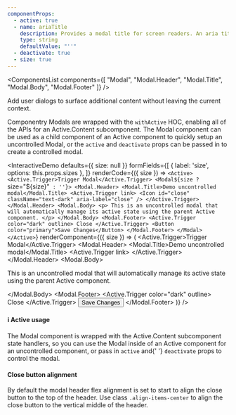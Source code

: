 ```yaml
---
componentProps:
  - active: true
  - name: ariaTitle
    description: Provides a modal title for screen readers. An aria title should be provided for modals without headers or modals that use visual cues to create context.
    type: string
    defaultValue: "''"
  - deactivate: true
  - size: true
---
```


<ComponentsList
  components={[
    "Modal",
    "Modal.Header",
    "Modal.Title",
    "Modal.Body",
    "Modal.Footer"
  ]}
/>

Add user dialogs to surface additional content without leaving the current
context.

Componentry Modals are wrapped with the `withActive` HOC, enabling all of the
APIs for an Active.Content subcomponent. The Modal component can be used as a
child component of an Active component to quickly setup an uncontrolled Modal,
or the `active` and `deactivate` props can be passed in to create a controlled
modal.

<InteractiveDemo
  defaults={{ size: null }}
  formFields={[
    { label: 'size', options: this.props.sizes },
  ]}
  renderCode={({ size }) => `<Active>
  <Active.Trigger>Trigger Modal</Active.Trigger>
  <Modal${size ? ` size="${size}"` : ''}>
    <Modal.Header>
      <Modal.Title>Demo uncontrolled modal</Modal.Title>
      <Active.Trigger link>
        <Icon id="close" className="text-dark" aria-label="close" />
      </Active.Trigger>
    </Modal.Header>
    <Modal.Body>
      <p>
        This is an uncontrolled modal that will automatically manage its active
        state using the parent Active component.
      </p>
    </Modal.Body>
    <Modal.Footer>
      <Active.Trigger color="dark" outline>
        Close
      </Active.Trigger>
      <Button color="primary">Save Changes</Button>
    </Modal.Footer>
  </Modal>
</Active>`}
  renderComponent={({ size }) => (
    <Active>
      <Active.Trigger>Trigger Modal</Active.Trigger>
      <Modal size={size}>
        <Modal.Header>
          <Modal.Title>Demo uncontrolled modal</Modal.Title>
          <Active.Trigger link>
            <Icon id="close" className="text-dark" aria-label="close" />
          </Active.Trigger>
        </Modal.Header>
        <Modal.Body>
          <p>
            This is an uncontrolled modal that will automatically manage its active
            state using the parent Active component.
          </p>
        </Modal.Body>
        <Modal.Footer>
          <Active.Trigger color="dark" outline>
            Close
          </Active.Trigger>
          <Button color="primary">Save Changes</Button>
        </Modal.Footer>
      </Modal>
    </Active>
  )}
/>

<Alert color="info">
  <h4 className="alert-heading">ℹ️ Active usage</h4>
  <div>
    The Modal component is wrapped with the Active.Content subcomponent state
    handlers, so you can use the Modal inside of an Active component for an
    uncontrolled component, or pass in <code>active</code> and{' '}
    <code>deactivate</code> props to control the modal.
  </div>
</Alert>

#### Close button alignment

By default the modal header flex alignment is set to start to align the close
button to the top of the header. Use class <code>.align-items-center</code> to
align the close button to the vertical middle of the header.


<PropsTabs componentProps={componentProps} activeComponent size />
